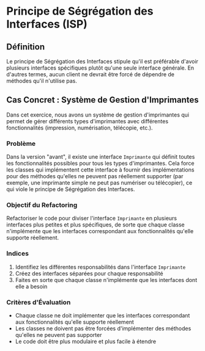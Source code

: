# Principe de Ségrégation des Interfaces (ISP)

## Définition
Le principe de Ségrégation des Interfaces stipule qu'il est préférable d'avoir plusieurs interfaces spécifiques plutôt qu'une seule interface générale. En d'autres termes, aucun client ne devrait être forcé de dépendre de méthodes qu'il n'utilise pas.

## Cas Concret : Système de Gestion d'Imprimantes

Dans cet exercice, nous avons un système de gestion d'imprimantes qui permet de gérer différents types d'imprimantes avec différentes fonctionnalités (impression, numérisation, télécopie, etc.).

### Problème
Dans la version "avant", il existe une interface `Imprimante` qui définit toutes les fonctionnalités possibles pour tous les types d'imprimantes. Cela force les classes qui implémentent cette interface à fournir des implémentations pour des méthodes qu'elles ne peuvent pas réellement supporter (par exemple, une imprimante simple ne peut pas numériser ou télécopier), ce qui viole le principe de Ségrégation des Interfaces.

### Objectif du Refactoring
Refactoriser le code pour diviser l'interface `Imprimante` en plusieurs interfaces plus petites et plus spécifiques, de sorte que chaque classe n'implémente que les interfaces correspondant aux fonctionnalités qu'elle supporte réellement.

### Indices
1. Identifiez les différentes responsabilités dans l'interface `Imprimante`
2. Créez des interfaces séparées pour chaque responsabilité
3. Faites en sorte que chaque classe n'implémente que les interfaces dont elle a besoin

### Critères d'Évaluation
- Chaque classe ne doit implémenter que les interfaces correspondant aux fonctionnalités qu'elle supporte réellement
- Les classes ne doivent pas être forcées d'implémenter des méthodes qu'elles ne peuvent pas supporter
- Le code doit être plus modulaire et plus facile à étendre 